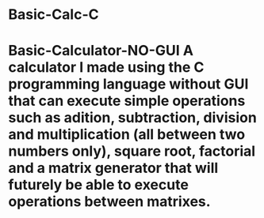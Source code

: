 # Basic-Calc-C
# Basic-Calculator-NO-GUI  A calculator I made using the C programming language without GUI that can execute simple operations such as adition, subtraction, division and multiplication (all between two numbers only), square root, factorial and a matrix generator that will futurely be able to execute operations between matrixes.
